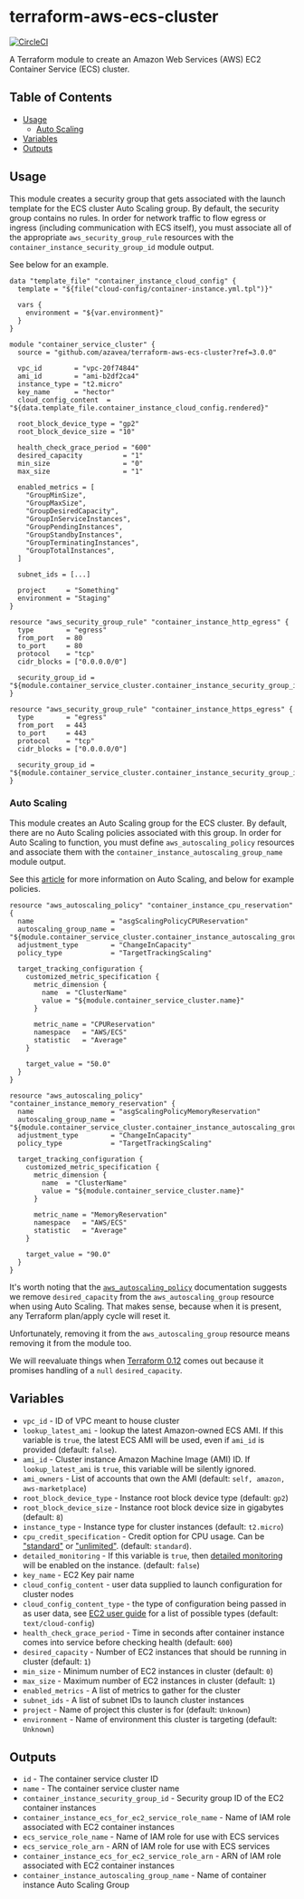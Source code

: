 # terraform-aws-ecs-cluster

[![CircleCI](https://circleci.com/gh/azavea/terraform-aws-ecs-cluster.svg?style=svg)](https://circleci.com/gh/azavea/terraform-aws-ecs-cluster)

A Terraform module to create an Amazon Web Services (AWS) EC2 Container Service (ECS) cluster.

## Table of Contents

* [Usage](#usage)
    * [Auto Scaling](#auto-scaling)
* [Variables](#variables)
* [Outputs](#outputs)

## Usage

This module creates a security group that gets associated with the launch template for the ECS cluster Auto Scaling group. By default, the security group contains no rules. In order for network traffic to flow egress or ingress (including communication with ECS itself), you must associate all of the appropriate `aws_security_group_rule` resources with the `container_instance_security_group_id` module output.

See below for an example.

```hcl
data "template_file" "container_instance_cloud_config" {
  template = "${file("cloud-config/container-instance.yml.tpl")}"

  vars {
    environment = "${var.environment}"
  }
}

module "container_service_cluster" {
  source = "github.com/azavea/terraform-aws-ecs-cluster?ref=3.0.0"

  vpc_id        = "vpc-20f74844"
  ami_id        = "ami-b2df2ca4"
  instance_type = "t2.micro"
  key_name      = "hector"
  cloud_config_content  = "${data.template_file.container_instance_cloud_config.rendered}"

  root_block_device_type = "gp2"
  root_block_device_size = "10"

  health_check_grace_period = "600"
  desired_capacity          = "1"
  min_size                  = "0"
  max_size                  = "1"

  enabled_metrics = [
    "GroupMinSize",
    "GroupMaxSize",
    "GroupDesiredCapacity",
    "GroupInServiceInstances",
    "GroupPendingInstances",
    "GroupStandbyInstances",
    "GroupTerminatingInstances",
    "GroupTotalInstances",
  ]

  subnet_ids = [...]

  project     = "Something"
  environment = "Staging"
}

resource "aws_security_group_rule" "container_instance_http_egress" {
  type        = "egress"
  from_port   = 80
  to_port     = 80
  protocol    = "tcp"
  cidr_blocks = ["0.0.0.0/0"]

  security_group_id = "${module.container_service_cluster.container_instance_security_group_id}"
}

resource "aws_security_group_rule" "container_instance_https_egress" {
  type        = "egress"
  from_port   = 443
  to_port     = 443
  protocol    = "tcp"
  cidr_blocks = ["0.0.0.0/0"]

  security_group_id = "${module.container_service_cluster.container_instance_security_group_id}"
}
```

### Auto Scaling

This module creates an Auto Scaling group for the ECS cluster. By default, there are no Auto Scaling policies associated with this group. In order for Auto Scaling to function, you must define `aws_autoscaling_policy` resources and associate them with the `container_instance_autoscaling_group_name` module output.

See this [article](https://segment.com/blog/when-aws-autoscale-doesn-t/) for more information on Auto Scaling, and below for example policies.

```hcl
resource "aws_autoscaling_policy" "container_instance_cpu_reservation" {
  name                   = "asgScalingPolicyCPUReservation"
  autoscaling_group_name = "${module.container_service_cluster.container_instance_autoscaling_group_name}"
  adjustment_type        = "ChangeInCapacity"
  policy_type            = "TargetTrackingScaling"

  target_tracking_configuration {
    customized_metric_specification {
      metric_dimension {
        name  = "ClusterName"
        value = "${module.container_service_cluster.name}"
      }

      metric_name = "CPUReservation"
      namespace   = "AWS/ECS"
      statistic   = "Average"
    }

    target_value = "50.0"
  }
}

resource "aws_autoscaling_policy" "container_instance_memory_reservation" {
  name                   = "asgScalingPolicyMemoryReservation"
  autoscaling_group_name = "${module.container_service_cluster.container_instance_autoscaling_group_name}"
  adjustment_type        = "ChangeInCapacity"
  policy_type            = "TargetTrackingScaling"

  target_tracking_configuration {
    customized_metric_specification {
      metric_dimension {
        name  = "ClusterName"
        value = "${module.container_service_cluster.name}"
      }

      metric_name = "MemoryReservation"
      namespace   = "AWS/ECS"
      statistic   = "Average"
    }

    target_value = "90.0"
  }
}
```

It's worth noting that the [`aws_autoscaling_policy`](https://www.terraform.io/docs/providers/aws/r/autoscaling_policy.html) documentation suggests we remove `desired_capacity` from the `aws_autoscaling_group` resource when using Auto Scaling. That makes sense, because when it is present, any Terraform plan/apply cycle will reset it.

Unfortunately, removing it from the `aws_autoscaling_group` resource means removing it from the module too.

We will reevaluate things when [Terraform 0.12](https://www.hashicorp.com/blog/terraform-0-12-conditional-operator-improvements) comes out because it promises handling of a `null` `desired_capacity`.

## Variables

- `vpc_id` - ID of VPC meant to house cluster
- `lookup_latest_ami` - lookup the latest Amazon-owned ECS AMI. If this variable is `true`, the latest ECS AMI will be used, even if `ami_id` is provided (default: `false`).
- `ami_id` - Cluster instance Amazon Machine Image (AMI) ID. If `lookup_latest_ami` is `true`, this variable will be silently ignored.
- `ami_owners` - List of accounts that own the AMI (default: `self, amazon, aws-marketplace`)
- `root_block_device_type` - Instance root block device type (default: `gp2`)
- `root_block_device_size` - Instance root block device size in gigabytes (default: `8`)
- `instance_type` - Instance type for cluster instances (default: `t2.micro`)
- `cpu_credit_specification` - Credit option for CPU usage. Can be ["standard"](https://docs.aws.amazon.com/AWSEC2/latest/UserGuide/burstable-performance-instances-standard-mode.html) or ["unlimited"](https://docs.aws.amazon.com/AWSEC2/latest/UserGuide/burstable-performance-instances-unlimited-mode.html). (default: `standard`).
- `detailed_monitoring` - If this variable is `true`, then [detailed monitoring](https://docs.aws.amazon.com/AWSEC2/latest/UserGuide/using-cloudwatch-new.html) will be enabled on the instance. (default: `false`)
- `key_name` - EC2 Key pair name
- `cloud_config_content` - user data supplied to launch configuration for cluster nodes
- `cloud_config_content_type` - the type of configuration being passed in as user data, see [EC2 user guide](http://docs.aws.amazon.com/AWSEC2/latest/UserGuide/AmazonLinuxAMIBasics.html#CloudInit) for a list of possible types (default: `text/cloud-config`)
- `health_check_grace_period` - Time in seconds after container instance comes into service before checking health (default: `600`)
- `desired_capacity` - Number of EC2 instances that should be running in cluster (default: `1`)
- `min_size` - Minimum number of EC2 instances in cluster (default: `0`)
- `max_size` - Maximum number of EC2 instances in cluster (default: `1`)
- `enabled_metrics` - A list of metrics to gather for the cluster
- `subnet_ids` - A list of subnet IDs to launch cluster instances
- `project` - Name of project this cluster is for (default: `Unknown`)
- `environment` - Name of environment this cluster is targeting (default: `Unknown`)

## Outputs

- `id` - The container service cluster ID
- `name` - The container service cluster name
- `container_instance_security_group_id` - Security group ID of the EC2 container instances
- `container_instance_ecs_for_ec2_service_role_name` - Name of IAM role associated with EC2 container instances
- `ecs_service_role_name` - Name of IAM role for use with ECS services
- `ecs_service_role_arn` - ARN of IAM role for use with ECS services
- `container_instance_ecs_for_ec2_service_role_arn` - ARN of IAM role associated with EC2 container instances
- `container_instance_autoscaling_group_name` - Name of container instance Auto Scaling Group

